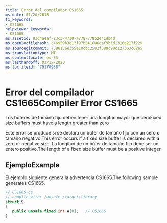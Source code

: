 ```yaml
---
title: Error del compilador CS1665
ms.date: 07/20/2015
f1_keywords:
- CS1665
helpviewer_keywords:
- CS1665
ms.assetid: 93d4a4af-23c3-4730-a778-77852e41db4d
ms.openlocfilehash: c46959b3e13f97b541606eaf9b1d1316d217f229
ms.sourcegitcommit: 7588136e355e10cbc2582f389c90c127363c02a5
ms.translationtype: MT
ms.contentlocale: es-ES
ms.lasthandoff: 03/12/2020
ms.locfileid: "79170988"
---
```

# <a name="compiler-error-cs1665"></a><span data-ttu-id="bf607-102">Error del compilador CS1665</span><span class="sxs-lookup"><span data-stu-id="bf607-102">Compiler Error CS1665</span></span>
<span data-ttu-id="bf607-103">Los búferes de tamaño fijo deben tener una longitud mayor que cero</span><span class="sxs-lookup"><span data-stu-id="bf607-103">Fixed size buffers must have a length greater than zero</span></span>  
  
 <span data-ttu-id="bf607-104">Este error se produce si se declara un búfer de tamaño fijo con un cero o tamaño negativo.</span><span class="sxs-lookup"><span data-stu-id="bf607-104">This error occurs if a fixed size buffer is declared with a zero or negative size.</span></span> <span data-ttu-id="bf607-105">La longitud de un búfer de tamaño fijo debe ser un entero positivo.</span><span class="sxs-lookup"><span data-stu-id="bf607-105">The length of a fixed size buffer must be a positive integer.</span></span>  
  
## <a name="example"></a><span data-ttu-id="bf607-106">Ejemplo</span><span class="sxs-lookup"><span data-stu-id="bf607-106">Example</span></span>  
 <span data-ttu-id="bf607-107">El ejemplo siguiente genera la advertencia CS1665.</span><span class="sxs-lookup"><span data-stu-id="bf607-107">The following sample generates CS1665.</span></span>  
  
```csharp  
// CS1665.cs  
// compile with: /unsafe /target:library  
struct S  
{
   public unsafe fixed int A[0];   // CS1665  
}  
```
